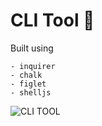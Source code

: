 # CLI Tool 🌈

Built using

```
- inquirer
- chalk
- figlet
- shelljs
```

![CLI TOOL](https://i.imgur.com/3sTAeaZ.png)
